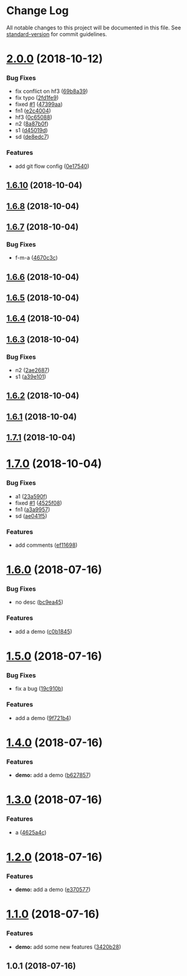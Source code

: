 # Change Log

All notable changes to this project will be documented in this file. See [standard-version](https://github.com/conventional-changelog/standard-version) for commit guidelines.

<a name="2.0.0"></a>
# [2.0.0](https://github.com/neikvon/demo/compare/v1.6.10...v2.0.0) (2018-10-12)


### Bug Fixes

* fix conflict on hf3 ([69b8a39](https://github.com/neikvon/demo/commit/69b8a39))
* fix typo ([2fd1fe9](https://github.com/neikvon/demo/commit/2fd1fe9))
* fixed [#1](https://github.com/neikvon/demo/issues/1) ([47399aa](https://github.com/neikvon/demo/commit/47399aa))
* fn1 ([e2c4004](https://github.com/neikvon/demo/commit/e2c4004))
* hf3 ([0c65088](https://github.com/neikvon/demo/commit/0c65088))
* n2 ([8a87b0f](https://github.com/neikvon/demo/commit/8a87b0f))
* s1 ([d45019d](https://github.com/neikvon/demo/commit/d45019d))
* sd ([de8edc7](https://github.com/neikvon/demo/commit/de8edc7))


### Features

* add git flow config ([0e17540](https://github.com/neikvon/demo/commit/0e17540))



<a name="1.6.10"></a>

## [1.6.10](https://github.com/neikvon/demo/compare/v1.6.8...v1.6.10) (2018-10-04)

<a name="1.6.8"></a>

## [1.6.8](https://github.com/neikvon/demo/compare/v1.6.7...v1.6.8) (2018-10-04)

<a name="1.6.7"></a>

## [1.6.7](https://github.com/neikvon/demo/compare/v1.6.6...v1.6.7) (2018-10-04)

### Bug Fixes

- f-m-a ([4670c3c](https://github.com/neikvon/demo/commit/4670c3c))

<a name="1.6.6"></a>

## [1.6.6](https://github.com/neikvon/demo/compare/v1.6.5...v1.6.6) (2018-10-04)

<a name="1.6.5"></a>

## [1.6.5](https://github.com/neikvon/demo/compare/v1.6.4...v1.6.5) (2018-10-04)

<a name="1.6.4"></a>

## [1.6.4](https://github.com/neikvon/demo/compare/v1.6.3...v1.6.4) (2018-10-04)

<a name="1.6.3"></a>

## [1.6.3](https://github.com/neikvon/demo/compare/v1.6.2...v1.6.3) (2018-10-04)

### Bug Fixes

- n2 ([2ae2687](https://github.com/neikvon/demo/commit/2ae2687))
- s1 ([a39e101](https://github.com/neikvon/demo/commit/a39e101))

<a name="1.6.2"></a>

## [1.6.2](https://github.com/neikvon/demo/compare/v1.6.1...v1.6.2) (2018-10-04)

<a name="1.6.1"></a>

## [1.6.1](https://github.com/neikvon/demo/compare/v1.7.1...v1.6.1) (2018-10-04)

<a name="1.7.1"></a>

## [1.7.1](https://github.com/neikvon/demo/compare/v1.7.0...v1.7.1) (2018-10-04)

<a name="1.7.0"></a>

# [1.7.0](https://github.com/neikvon/demo/compare/v1.6.0...v1.7.0) (2018-10-04)

### Bug Fixes

- a1 ([23a590f](https://github.com/neikvon/demo/commit/23a590f))
- fixed [#1](https://github.com/neikvon/demo/issues/1)
  ([4525f08](https://github.com/neikvon/demo/commit/4525f08))
- fn1 ([a3a9957](https://github.com/neikvon/demo/commit/a3a9957))
- sd ([ae041f5](https://github.com/neikvon/demo/commit/ae041f5))

### Features

- add comments ([ef11698](https://github.com/neikvon/demo/commit/ef11698))

<a name="1.6.0"></a>

# [1.6.0](https://github.com/neikvon/demo/compare/v1.5.0...v1.6.0) (2018-07-16)

### Bug Fixes

- no desc ([bc9ea45](https://github.com/neikvon/demo/commit/bc9ea45))

### Features

- add a demo ([c0b1845](https://github.com/neikvon/demo/commit/c0b1845))

<a name="1.5.0"></a>

# [1.5.0](https://github.com/neikvon/demo/compare/v1.4.0...v1.5.0) (2018-07-16)

### Bug Fixes

- fix a bug ([19c910b](https://github.com/neikvon/demo/commit/19c910b))

### Features

- add a demo ([9f721b4](https://github.com/neikvon/demo/commit/9f721b4))

<a name="1.4.0"></a>

# [1.4.0](https://github.com/neikvon/demo/compare/v1.3.0...v1.4.0) (2018-07-16)

### Features

- **demo:** add a demo
  ([b627857](https://github.com/neikvon/demo/commit/b627857))

<a name="1.3.0"></a>

# [1.3.0](https://github.com/neikvon/demo/compare/v1.2.0...v1.3.0) (2018-07-16)

### Features

- a ([4625a4c](https://github.com/neikvon/demo/commit/4625a4c))

<a name="1.2.0"></a>

# [1.2.0](https://github.com/neikvon/demo/compare/v1.1.0...v1.2.0) (2018-07-16)

### Features

- **demo:** add a demo
  ([e370577](https://github.com/neikvon/demo/commit/e370577))

<a name="1.1.0"></a>

# [1.1.0](https://github.com/neikvon/demo/compare/v1.0.1...v1.1.0) (2018-07-16)

### Features

- **demo:** add some new features
  ([3420b28](https://github.com/neikvon/demo/commit/3420b28))

<a name="1.0.1"></a>

## 1.0.1 (2018-07-16)
